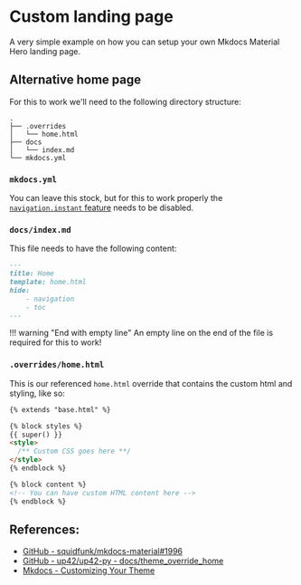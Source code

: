 # Custom landing page

A very simple example on how you can setup your own Mkdocs Material Hero landing page.

## Alternative home page

For this to work we'll need to the following directory structure:

```tree
.
├── .overrides
│   └── home.html
├── docs
│   └── index.md
└── mkdocs.yml
```

### `mkdocs.yml`

You can leave this stock, but for this to work properly the [`navigation.instant` feature](https://squidfunk.github.io/mkdocs-material/setup/setting-up-navigation/) needs to be disabled.

### `docs/index.md`

This file needs to have the following content:

```markdown
---
title: Home
template: home.html
hide:
    - navigation
    - toc
---

```

!!! warning "End with empty line"
    An empty line on the end of the file is required for this to work!

### `.overrides/home.html`

This is our referenced `home.html` override that contains the custom html and styling, like so:

```html
{% extends "base.html" %}

{% block styles %}
{{ super() }}
<style>
  /** Custom CSS goes here **/
</style>
{% endblock %}

{% block content %}
<!-- You can have custom HTML content here -->
{% endblock %}
```

## References:

* [GitHub - squidfunk/mkdocs-material#1996](https://github.com/squidfunk/mkdocs-material/issues/1996#issuecomment-718247120)
* [GitHub - up42/up42-py - docs/theme_override_home](https://github.com/up42/up42-py/tree/master/docs/theme_override_home)
* [Mkdocs - Customizing Your Theme](https://www.mkdocs.org/user-guide/customizing-your-theme/)
